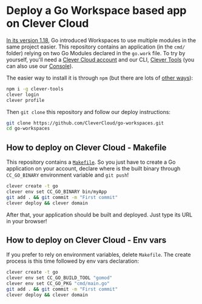 # Deploy a Go Workspace based app on Clever Cloud
[In its version 1.18](https://go.dev/blog/get-familiar-with-workspaces), Go introduced Workspaces to use multiple modules in the same project easier. This repository contains an application (in the `cmd/` folder) relying on two Go Modules declared in the `go.work` file. To try by yourself, you'll need a [Clever Cloud account](https://console.clever-cloud.com/users/me/information) and our CLI, [Clever Tools](https://github.com/CleverCloud/clever-tools) (you can also use our [Console](https://console.clever-cloud.com)). 

The easier way to install it is through `npm` (but there are lots of [other ways](https://github.com/CleverCloud/clever-tools/blob/master/docs/setup-systems.md)):
```bash
npm i -g clever-tools
clever login
clever profile
```

Then `git clone` this repository and follow our deploy instructions: 
```bash
git clone https://github.com/CleverCloud/go-workspaces.git
cd go-workspaces
```

## How to deploy on Clever Cloud - Makefile
This repository contains a [`Makefile`](Makefile). So you just have to create a Go application on your account, declare where is the built binary through `CC_GO_BINARY` environment variable and `git push`!
```bash
clever create -t go
clever env set CC_GO_BINARY bin/myApp
git add . && git commit -m "First commit"
clever deploy && clever domain
```
After that, your application should be built and deployed. Just type its URL in your browser!

## How to deploy on Clever Cloud - Env vars

If you prefer to rely on environment variables, delete `Makefile`. The create process is this time followed by env vars declaration:
```bash
clever create -t go
clever env set CC_GO_BUILD_TOOL "gomod"
clever env set CC_GO_PKG "cmd/main.go"
git add . && git commit -m "First commit"
clever deploy && clever domain
```
